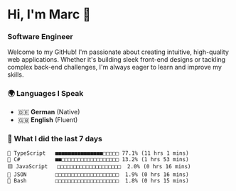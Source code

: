 # Hi, I'm Marc 👋 
### Software Engineer

Welcome to my GitHub! I'm passionate about creating intuitive, high-quality web applications. Whether it's building sleek front-end designs or tackling complex back-end challenges, I'm always eager to learn and improve my skills.  

### 🌍 Languages I Speak  
- 🇩🇪 **German** (Native)  
- 🇬🇧 **English** (Fluent)

### 🤯 What I did the last 7 days

```
🔷 TypeScript   ■■■■■■■■■■■■■■■□□□□□ 77.1% (11 hrs 1 mins)
🔷 C#           ■■□□□□□□□□□□□□□□□□□□ 13.2% (1 hrs 53 mins)
🟨 JavaScript   □□□□□□□□□□□□□□□□□□□□  2.0% (0 hrs 16 mins)
📄 JSON         □□□□□□□□□□□□□□□□□□□□  1.9% (0 hrs 16 mins)
📄 Bash         □□□□□□□□□□□□□□□□□□□□  1.8% (0 hrs 15 mins)
```